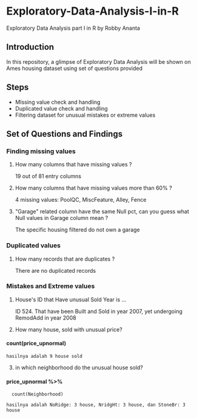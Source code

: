 # Exploratory-Data-Analysis-I-in-R
Exploratory Data Analysis part I in R by Robby Ananta

## Introduction
In this repository, a glimpse of Exploratory Data Analysis will be shown on Ames housing dataset using set of questions provided

## Steps
- MIssing value check and handling
- Duplicated value check and handling
- Filtering dataset for unusual mistakes or extreme values

## Set of Questions and Findings
### Finding missing values
1.  How many columns that have missing values ?
    
    19 out of 81 entry columns
    
2.  How many columns that have missing values more than 60% ?

    4 missing values: PoolQC, MiscFeature, Alley, Fence

3.  "Garage" related column have the same Null pct, can you guess what Null values in Garage column mean ?

    The specific housing filtered do not own a garage

### Duplicated values
1.  How many records that are duplicates ?

    There are no duplicated records

### Mistakes and Extreme values
1.  House's ID that Have unusual Sold Year is ...

    ID 524. That have been Built and Sold in year 2007, yet undergoing RemodAdd in year 2008
    
2.  How many house, sold with unusual price?

  #### count(price_upnormal)
    
    hasilnya adalah 9 house sold

3.  in which neighborhood do the unusual house sold?

  #### price_upnormal %>%
      count(Neighborhood)
    
    hasilnya adalah NoRidge: 3 house, NridgHt: 3 house, dan StoneBr: 3 house
